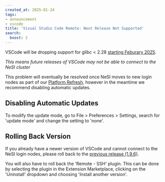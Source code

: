 ```yaml
---
created_at: 2025-01-24
tags:
- announcement
- vscode
title: 'Visual Studio Code Remote: Next Release Not Supported'
search:
  boost: 2
---
```


VSCode will be dropping support for glibc < 2.28 [starting Feburary 2025](https://code.visualstudio.com/docs/remote/faq#_can-i-run-vs-code-server-on-older-linux-distributions).

*This means future releases of VSCode may not be able to connect to the NeSI cluster*

This problem will eventually be resolved once NeSI moves to new login nodes as part of our
[Platform Refresh](platform_refresh_updates.md), however in the meantime we recommend disabling automatic updates.

## Disabling Automatic Updates

To modify the update mode, go to File > Preferences > Settings, search for 'update mode' and change the setting to 'none'.

## Rolling Back Version

If you already have a newer version of VSCode and cannot connect to the NeSI login nodes, please roll back to the [previous release
(1.9.6)](https://code.visualstudio.com/updates/v1_96).

You will also have to roll back the 'Remote - SSH' plugin. This can be
done by selecting the plugin in the Extension Marketplace, clicking on
the 'Uninstall' dropdown and choosing 'Install another version'.
